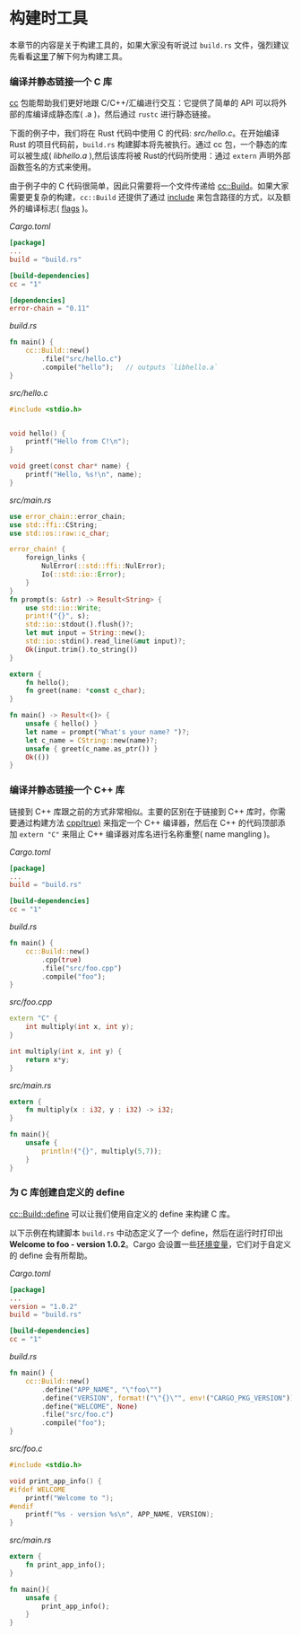 # 构建时工具
本章节的内容是关于构建工具的，如果大家没有听说过 `build.rs` 文件，强烈建议先看看[这里](https://course.rs/cargo/reference/build-script/intro.html)了解下何为构建工具。

### 编译并静态链接一个 C 库

[cc](https://docs.rs/cc/latest/cc/) 包能帮助我们更好地跟 C/C++/汇编进行交互：它提供了简单的 API 可以将外部的库编译成静态库( .a )，然后通过 `rustc` 进行静态链接。

下面的例子中，我们将在 Rust 代码中使用 C 的代码: *src/hello.c*。在开始编译 Rust 的项目代码前，`build.rs` 构建脚本将先被执行。通过 cc 包，一个静态的库可以被生成( *libhello.a* ),然后该库将被 Rust的代码所使用：通过 `extern` 声明外部函数签名的方式来使用。

由于例子中的 C 代码很简单，因此只需要将一个文件传递给 [cc::Build](https://docs.rs/cc/*/cc/struct.Build.html)。如果大家需要更复杂的构建，`cc::Build` 还提供了通过 [include](https://docs.rs/cc/*/cc/struct.Build.html#method.include) 来包含路径的方式，以及额外的编译标志( [flags](https://docs.rs/cc/1.0.73/cc/struct.Build.html#method.flag) )。

*Cargo.toml*

```toml
[package]
...
build = "build.rs"

[build-dependencies]
cc = "1"

[dependencies]
error-chain = "0.11"
```

*build.rs*

```rust
fn main() {
    cc::Build::new()
        .file("src/hello.c")
        .compile("hello");   // outputs `libhello.a`
}
```

*src/hello.c*

```C
#include <stdio.h>


void hello() {
    printf("Hello from C!\n");
}

void greet(const char* name) {
    printf("Hello, %s!\n", name);
}
```

*src/main.rs*

```rust
use error_chain::error_chain;
use std::ffi::CString;
use std::os::raw::c_char;

error_chain! {
    foreign_links {
        NulError(::std::ffi::NulError);
        Io(::std::io::Error);
    }
}
fn prompt(s: &str) -> Result<String> {
    use std::io::Write;
    print!("{}", s);
    std::io::stdout().flush()?;
    let mut input = String::new();
    std::io::stdin().read_line(&mut input)?;
    Ok(input.trim().to_string())
}

extern {
    fn hello();
    fn greet(name: *const c_char);
}

fn main() -> Result<()> {
    unsafe { hello() }
    let name = prompt("What's your name? ")?;
    let c_name = CString::new(name)?;
    unsafe { greet(c_name.as_ptr()) }
    Ok(())
}
```

###  编译并静态链接一个 C++ 库
链接到 C++ 库跟之前的方式非常相似。主要的区别在于链接到 C++ 库时，你需要通过构建方法 [cpp(true)](https://docs.rs/cc/*/cc/struct.Build.html#method.cpp) 来指定一个 C++ 编译器，然后在 C++ 的代码顶部添加 `extern "C"` 来阻止 C++ 编译器对库名进行名称重整( name mangling )。

*Cargo.toml*

```toml
[package]
...
build = "build.rs"

[build-dependencies]
cc = "1"
```

*build.rs*

```rust
fn main() {
    cc::Build::new()
        .cpp(true)
        .file("src/foo.cpp")
        .compile("foo");   
}
```

*src/foo.cpp*

```c++
extern "C" {
    int multiply(int x, int y);
}

int multiply(int x, int y) {
    return x*y;
}
```

*src/main.rs*

```rust
extern {
    fn multiply(x : i32, y : i32) -> i32;
}

fn main(){
    unsafe {
        println!("{}", multiply(5,7));
    }   
}
```

### 为 C 库创建自定义的 define

[cc::Build::define](https://docs.rs/cc/*/cc/struct.Build.html#method.define) 可以让我们使用自定义的 define 来构建 C 库。

以下示例在构建脚本 `build.rs` 中动态定义了一个 define，然后在运行时打印出 **Welcome to foo - version 1.0.2**。Cargo 会设置一些[环境变量](https://doc.rust-lang.org/cargo/reference/environment-variables.html)，它们对于自定义的 define 会有所帮助。

*Cargo.toml*

```toml
[package]
...
version = "1.0.2"
build = "build.rs"

[build-dependencies]
cc = "1"
```

*build.rs*
```rust
fn main() {
    cc::Build::new()
        .define("APP_NAME", "\"foo\"")
        .define("VERSION", format!("\"{}\"", env!("CARGO_PKG_VERSION")).as_str())
        .define("WELCOME", None)
        .file("src/foo.c")
        .compile("foo");
}
```

*src/foo.c*
```C
#include <stdio.h>

void print_app_info() {
#ifdef WELCOME
    printf("Welcome to ");
#endif
    printf("%s - version %s\n", APP_NAME, VERSION);
}
```

*src/main.rs*
```rust
extern {
    fn print_app_info();
}

fn main(){
    unsafe {
        print_app_info();
    }   
}
```

